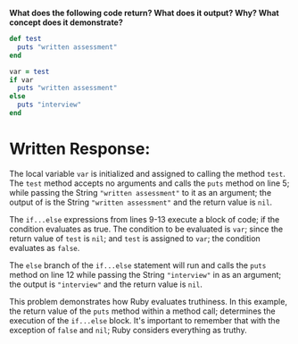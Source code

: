 **What does the following code return? What does it output? Why? What concept does it demonstrate?**

```ruby
def test
  puts "written assessment"
end

var = test
if var
  puts "written assessment"
else
  puts "interview"
end
```
# Written Response:

The local variable `var` is initialized and assigned to calling the method `test`. The `test` method accepts no arguments and calls the `puts` method on line 5; while passing the String `"written assessment"` to it as an argument; the output of is the String `"written assessment"` and the return value is `nil`.

The `if...else` expressions from lines 9-13 execute a block of code; if the condition evaluates as true. The condition to be evaluated is `var`; since the return value of `test` is `nil`; and `test` is assigned to `var`; the condition evaluates as `false`.

The `else` branch of the `if...else` statement will run and calls the `puts` method on line 12 while passing the String `"interview"` in as an argument; the output is `"interview"` and the return value is `nil`.

This problem demonstrates how Ruby evaluates truthiness. In this example, the return value of the `puts` method within a method call; determines the execution of the `if...else` block. It's important to remember that with the exception of `false` and `nil`; Ruby considers everything as truthy.


